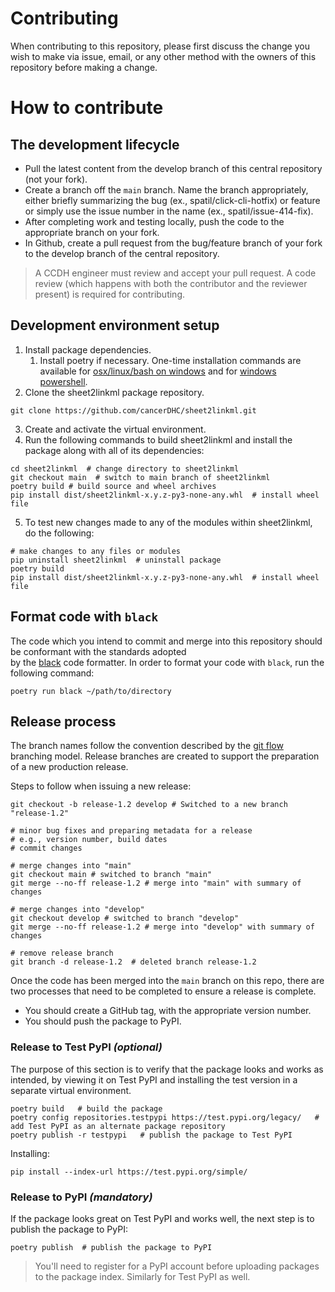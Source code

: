 # Contributing

When contributing to this repository, please first discuss the change you wish to make via issue, email, or any other 
method with the owners of this repository before making a change.

# How to contribute

## The development lifecycle

- Pull the latest content from the develop branch of this central repository (not your fork).
- Create a branch off the `main` branch. Name the branch appropriately, either briefly summarizing the bug 
(ex., spatil/click-cli-hotfix) or feature or simply use the issue number in the name (ex., spatil/issue-414-fix).
- After completing work and testing locally, push the code to the appropriate branch on your fork.
- In Github, create a pull request from the bug/feature branch of your fork to the develop branch of the central repository.

> A CCDH engineer must review and accept your pull request. A code review (which happens with both the 
contributor and the reviewer present) is required for contributing.

## Development environment setup

1. Install package dependencies.
   1. Install poetry if necessary. One-time installation commands are available for [osx/linux/bash on windows](https://github.com/python-poetry/poetry#osx--linux--bashonwindows-install-instructions) and for [windows powershell](https://github.com/python-poetry/poetry#windows-powershell-install-instructions).
2. Clone the sheet2linkml package repository.

```shell
git clone https://github.com/cancerDHC/sheet2linkml.git
```

3. Create and activate the virtual environment.
4. Run the following commands to build sheet2linkml and install the package along with all of its dependencies:

```shell
cd sheet2linkml  # change directory to sheet2linkml
git checkout main  # switch to main branch of sheet2linkml
poetry build # build source and wheel archives
pip install dist/sheet2linkml-x.y.z-py3-none-any.whl  # install wheel file
```

5. To test new changes made to any of the modules within sheet2linkml, do the following:

```shell
# make changes to any files or modules
pip uninstall sheet2linkml  # uninstall package
poetry build
pip install dist/sheet2linkml-x.y.z-py3-none-any.whl  # install wheel file
```

## Format code with `black`

The code which you intend to commit and merge into this repository should be conformant with the standards adopted  
by the [black](https://black.readthedocs.io/en/stable/index.html) code formatter. In order to format your code with 
`black`, run the following command:

```shell
poetry run black ~/path/to/directory
```

## Release process

The branch names follow the convention described by the [git flow](https://nvie.com/posts/a-successful-git-branching-model/) 
branching model. Release branches are created to support the preparation of a new production release.

Steps to follow when issuing a new release:

```
git checkout -b release-1.2 develop # Switched to a new branch "release-1.2"

# minor bug fixes and preparing metadata for a release
# e.g., version number, build dates
# commit changes

# merge changes into "main"
git checkout main # switched to branch "main"
git merge --no-ff release-1.2 # merge into "main" with summary of changes

# merge changes into "develop"
git checkout develop # switched to branch "develop"
git merge --no-ff release-1.2 # merge into "develop" with summary of changes

# remove release branch
git branch -d release-1.2  # deleted branch release-1.2
```

Once the code has been merged into the `main` branch on this repo, there are two processes that need to be completed 
to ensure a release is complete.

- You should create a GitHub tag, with the appropriate version number.
- You should push the package to PyPI.

### Release to Test PyPI _(optional)_
The purpose of this section is to verify that the package looks and works as intended, by viewing it on Test PyPI and 
installing the test version in a separate virtual environment.

```shell
poetry build   # build the package
poetry config repositories.testpypi https://test.pypi.org/legacy/   # add Test PyPI as an alternate package repository
poetry publish -r testpypi   # publish the package to Test PyPI
```

Installing:

```shell
pip install --index-url https://test.pypi.org/simple/
```
### Release to PyPI _(mandatory)_

If the package looks great on Test PyPI and works well, the next step is to publish the package to PyPI:

```shell
poetry publish  # publish the package to PyPI
```

> You'll need to register for a PyPI account before uploading packages to the package index. Similarly for Test 
PyPI as well.
